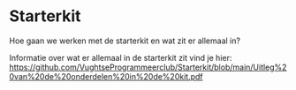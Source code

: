 # Starterkit
Hoe gaan we werken met de starterkit en wat zit er allemaal in?

Informatie over wat er allemaal in de starterkit zit vind je hier: https://github.com/VughtseProgrammeerclub/Starterkit/blob/main/Uitleg%20van%20de%20onderdelen%20in%20de%20kit.pdf

